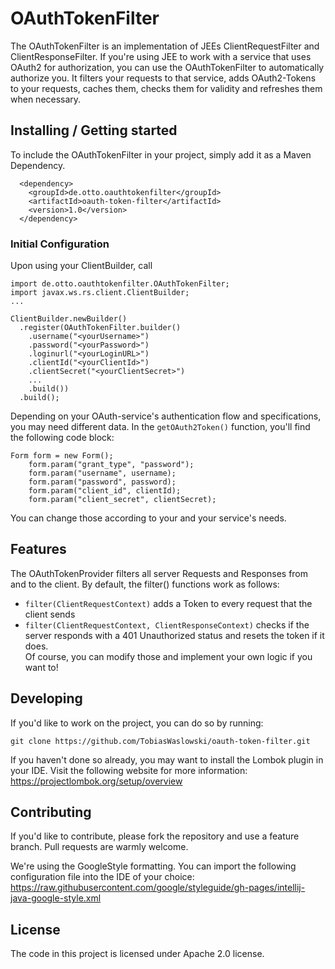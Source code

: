 # OAuthTokenFilter

The OAuthTokenFilter is an implementation of JEEs ClientRequestFilter and ClientResponseFilter. 
If you're using JEE to work with a service that uses OAuth2 for authorization,
you can use the OAuthTokenFilter to automatically authorize you.
It filters your requests to that service, adds OAuth2-Tokens to your requests, caches them, 
checks them for validity and refreshes them when necessary.

## Installing / Getting started

To include the OAuthTokenFilter in your project, simply add it as a Maven Dependency. 

```shell
  <dependency>
    <groupId>de.otto.oauthtokenfilter</groupId>
    <artifactId>oauth-token-filter</artifactId>
    <version>1.0</version>
  </dependency>
  ```

### Initial Configuration

Upon using your ClientBuilder, call 
```shell
import de.otto.oauthtokenfilter.OAuthTokenFilter;
import javax.ws.rs.client.ClientBuilder;
...

ClientBuilder.newBuilder()
  .register(OAuthTokenFilter.builder()
    .username("<yourUsername>")
    .password("<yourPassword>")
    .loginurl("<yourLoginURL>")
    .clientId("<yourClientId>")
    .clientSecret("<yourClientSecret>")
    ...
    .build())
  .build();
```

Depending on your OAuth-service's authentication flow and specifications, you may
need different data. In the ```getOAuth2Token()``` function, you'll find the following code block:

```shell
Form form = new Form();
    form.param("grant_type", "password");
    form.param("username", username);
    form.param("password", password);
    form.param("client_id", clientId);
    form.param("client_secret", clientSecret);
```
You can change those according to your and your service's needs.

## Features

The OAuthTokenProvider filters all server Requests and Responses from and to the client.
By default, the filter() functions work as follows:
* `filter(ClientRequestContext)` adds a Token to every request that the client sends
* `filter(ClientRequestContext, ClientResponseContext)` checks if the server responds with a 
  401 Unauthorized status and resets the token if it does.  
Of course, you can modify those and implement your own logic if you want to!

## Developing

If you'd like to work on the project, you can do so by running: 

```shell
git clone https://github.com/TobiasWaslowski/oauth-token-filter.git
```

If you haven't done so already, you may want to install the Lombok plugin in your IDE.
Visit the following website for more information:
https://projectlombok.org/setup/overview

## Contributing

If you'd like to contribute, please fork the repository and use a feature
branch. Pull requests are warmly welcome.

We're using the GoogleStyle formatting. You can import the following configuration file
into the IDE of your choice:
https://raw.githubusercontent.com/google/styleguide/gh-pages/intellij-java-google-style.xml

## License

The code in this project is licensed under Apache 2.0 license.
